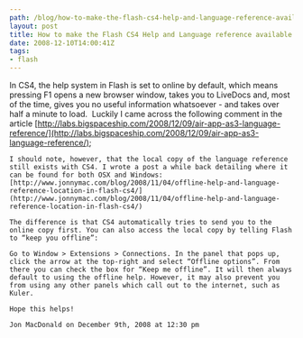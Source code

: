 ```yaml
---
path: /blog/how-to-make-the-flash-cs4-help-and-language-reference-available-offline/
layout: post
title: How to make the Flash CS4 Help and Language reference available offline.
date: 2008-12-10T14:00:41Z
tags:
- flash
---
```


In CS4, the help system in Flash is set to online by default, which means pressing F1 opens a new browser window, takes you to LiveDocs and, most of the time, gives you no useful information whatsoever - and takes over half a minute to load.  Luckily I came across the following comment in the article [http://labs.bigspaceship.com/2008/12/09/air-app-as3-language-reference/](http://labs.bigspaceship.com/2008/12/09/air-app-as3-language-reference/);

    I should note, however, that the local copy of the language reference still exists with CS4. I wrote a post a while back detailing where it can be found for both OSX and Windows:
    [http://www.jonnymac.com/blog/2008/11/04/offline-help-and-language-reference-location-in-flash-cs4/](http://www.jonnymac.com/blog/2008/11/04/offline-help-and-language-reference-location-in-flash-cs4/)

    The difference is that CS4 automatically tries to send you to the online copy first. You can also access the local copy by telling Flash to “keep you offline”:

    Go to Window > Extensions > Connections. In the panel that pops up, click the arrow at the top-right and select “Offline options”. From there you can check the box for “Keep me offline”. It will then always default to using the offline help. However, it may also prevent you from using any other panels which call out to the internet, such as Kuler.

    Hope this helps!

    Jon MacDonald on December 9th, 2008 at 12:30 pm